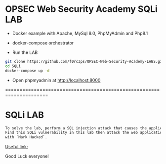 # OPSEC Web Security Academy SQLi LAB

- Docker example with Apache, MySql 8.0, PhpMyAdmin and Php8.1
- docker-compose orchestrator

- Run the LAB
```bash
git clone https://github.com/f0rc3ps/OPSEC-Web-Security-Academy-LABS.git
cd SQLi
docker-compose up -d
```

- Open phpmyadmin at [http://localhost:8000](http://localhost:8000)

=====================================================================
# SQLi LAB
```xml
To solve the lab, perform a SQL injection attack that causes the application to display one or more errors.
Find this SQLi vulnerability in this lab then attack the web application, then go access the web application and change user `Mark Cooper`
with `Mark Hacked`.
```
[Useful link:](https://github.com/nu11secur1ty/G0BurpSQLmaPI)

Good Luck everyone!
